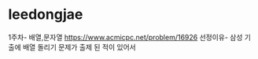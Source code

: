 # leedongjae

1주차- 배열,문자열  https://www.acmicpc.net/problem/16926  선정이유- 삼성 기출에 배열 돌리기 문제가 출제 된 적이 있어서
